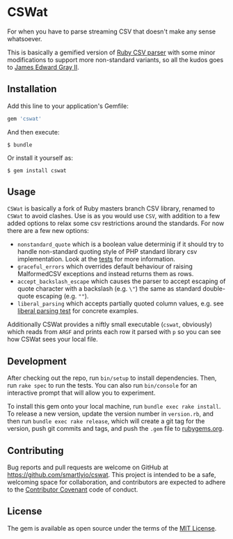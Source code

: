 # CSWat

For when you have to parse streaming CSV that doesn't make any sense whatsoever.

This is basically a gemified version of [Ruby CSV parser][stdlibcsv] with some
minor modifications to support more non-standard variants, so all the kudos goes
to [James Edward Gray II][jeg2].

## Installation

Add this line to your application's Gemfile:

```ruby
gem 'cswat'
```

And then execute:

    $ bundle

Or install it yourself as:

    $ gem install cswat

## Usage

`CSWat` is basically a fork of Ruby masters branch CSV library, renamed to
`CSWat` to avoid clashes. Use is as you would use `CSV`, with addition to a few
added options to relax some csv restrictions around the standards. For now there
are a few new options:

+ `nonstandard_quote` which is a boolean value determinig if it should try to
  handle non-standard quoting style of PHP standard library csv implementation.
  Look at the [tests] for more information.
+ `graceful_errors` which overrides default behaviour of raising MalformedCSV
  exceptions and instead returns them as rows.
+ `accept_backslash_escape` which causes the parser to accept escaping of quote
  character with a backslash (e.g. `\"`) the same as standard double-quote
  escaping (e.g. `""`).
+ `liberal_parsing` which accepts partially quoted column values, e.g. see
  [liberal parsing test] for concrete examples.

Additionally CSWat provides a niftly small executable (`cswat`, obviously) which
reads from `ARGF` and prints each row it parsed with `p` so you can see how
CSWat sees your local file.

## Development

After checking out the repo, run `bin/setup` to install dependencies. Then, run
`rake spec` to run the tests. You can also run `bin/console` for an interactive
prompt that will allow you to experiment.

To install this gem onto your local machine, run `bundle exec rake install`. To
release a new version, update the version number in `version.rb`, and then run
`bundle exec rake release`, which will create a git tag for the version, push
git commits and tags, and push the `.gem` file to [rubygems.org].

## Contributing

Bug reports and pull requests are welcome on GitHub at
https://github.com/smartlyio/cswat. This project is intended to be a safe,
welcoming space for collaboration, and contributors are expected to adhere to
the [Contributor Covenant] code of conduct.


## License

The gem is available as open source under the terms of the [MIT License].

[rubygems.org]: https://rubygems.org
[MIT License]: http://opensource.org/licenses/MIT
[Contributor Covenant]: http://contributor-covenant.org
[stdlibcsv]: https://github.com/ruby/ruby/blob/trunk/lib/csv.rb
[jeg2]: https://twitter.com/jeg2
[tests]: https://github.com/smartlyio/cswat/blob/master/test/test_features.rb
[liberal parsing test]: https://github.com/smartlyio/cswat/blob/master/test/test_features.rb#L127
